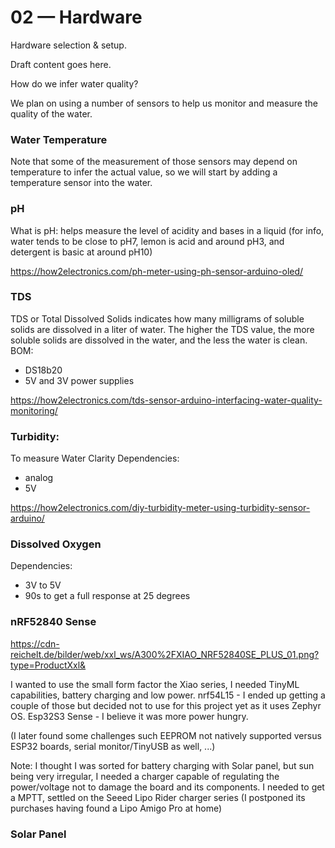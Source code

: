 # 02 — Hardware

Hardware selection & setup.

Draft content goes here.




How do we infer water quality?

We plan on using a number of sensors to help us monitor and measure the quality of the water.

### Water Temperature
Note that some of the measurement of those sensors may depend on temperature to infer the actual value, so we will start by adding a temperature sensor into the water.

### pH
What is pH: helps measure the level of acidity and bases in a liquid (for info, water tends to be close to pH7, lemon is acid and around pH3, and detergent is basic at around pH10)

https://how2electronics.com/ph-meter-using-ph-sensor-arduino-oled/

### TDS
TDS or Total Dissolved Solids indicates how many milligrams of soluble solids are dissolved in a liter of water. The higher the TDS value, the more soluble solids are dissolved in the water, and the less the water is clean.
BOM: 
- DS18b20
- 5V and 3V power supplies

https://how2electronics.com/tds-sensor-arduino-interfacing-water-quality-monitoring/

### Turbidity:
To measure Water Clarity
Dependencies:
- analog
- 5V

https://how2electronics.com/diy-turbidity-meter-using-turbidity-sensor-arduino/


### Dissolved Oxygen

Dependencies:
- 3V to 5V
- 90s to get a full response at 25 degrees


### nRF52840 Sense

https://cdn-reichelt.de/bilder/web/xxl_ws/A300%2FXIAO_NRF52840SE_PLUS_01.png?type=ProductXxl&

I wanted to use the small form factor the Xiao series, I needed TinyML capabilities, battery charging and low power.
nrf54L15 - I ended up getting a couple of those but decided not to use for this project yet as it uses Zephyr OS.
Esp32S3 Sense - I believe it was more power hungry.

(I later found some challenges such EEPROM not natively supported versus ESP32 boards, serial monitor/TinyUSB as well, ...)

Note: I thought I was sorted for battery charging with Solar panel, but sun being very irregular, I needed a charger capable of regulating the power/voltage not to damage the board and its components. I needed to get a MPTT, settled on the Seeed Lipo Rider charger series (I postponed its purchases having found a Lipo Amigo Pro at home)

### Solar Panel